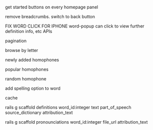 
get started buttons on every homepage panel

remove breadcrumbs. switch to back button

FIX WORD CLICK FOR IPHONE
word-popup can click to view further definition info, etc
  APIs

pagination

browse by letter

newly added homophones

popular homophones

random homophone



add spelling option to word



cache

rails g scaffold definitions word_id:integer text part_of_speech source_dictionary attribution_text

rails g scaffold pronounciations word_id:integer file_url attribution_text
